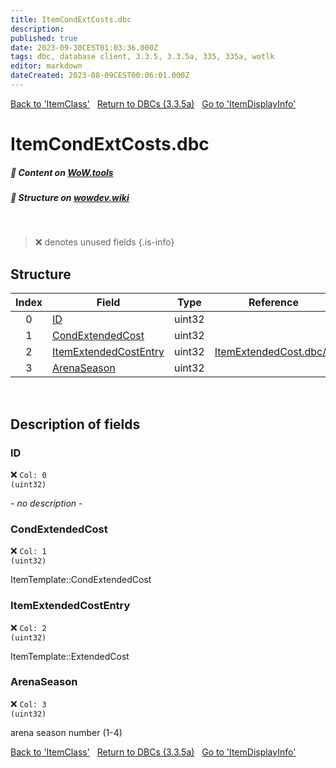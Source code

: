 ```yaml
---
title: ItemCondExtCosts.dbc
description:
published: true
date: 2023-09-30CEST01:03:36.000Z
tags: dbc, database client, 3.3.5, 3.3.5a, 335, 335a, wotlk
editor: markdown
dateCreated: 2023-08-09CEST00:06:01.000Z
---
```

<a href="https://trinitycore.info/files/DBC/335/itemclass" class="mt-5 v-btn v-btn--depressed v-btn--flat v-btn--outlined theme--light v-size--default darkblue--text text--lighten-3"><span class="v-btn__content"><i aria-hidden="true" class="v-icon notranslate v-icon--left mdi mdi-arrow-left theme--light"></i><span>Back to 'ItemClass'</span></span></a>&nbsp;&nbsp;&nbsp;<a href="https://trinitycore.info/files/DBC/335/home" class="mt-5 v-btn v-btn--depressed v-btn--flat v-btn--outlined theme--light v-size--default darkblue--text text--lighten-3"><span class="v-btn__content"><i aria-hidden="true" class="v-icon notranslate v-icon--left mdi mdi-home-outline theme--light"></i><span>Return to DBCs (3.3.5a)</span></span></a>&nbsp;&nbsp;&nbsp;<a href="https://trinitycore.info/files/DBC/335/itemdisplayinfo" class="mt-5 v-btn v-btn--depressed v-btn--flat v-btn--outlined theme--light v-size--default darkblue--text text--lighten-3"><span class="v-btn__content"><span>Go to 'ItemDisplayInfo'</span><i aria-hidden="true" class="v-icon notranslate v-icon--right mdi mdi-arrow-right theme--light"></i></span></a>

# ItemCondExtCosts.dbc
##### :open_book: Content on [WoW.tools](https://wow.tools/dbc/?dbc=itemcondextcosts&build=3.3.5.12340)
##### :pencil: Structure on [wowdev.wiki](https://wowdev.wiki/DB/ItemCondExtCosts)
&nbsp;

> :x: denotes unused fields
{.is-info}


## Structure

| Index | Field | Type | Reference |
| :---: | --- | :---: | --- |
| 0 | [ID](#id) | uint32 |  |
| 1 | [CondExtendedCost](#condextendedcost) | uint32 |  |
| 2 | [ItemExtendedCostEntry](#itemextendedcostentry) | uint32 | [ItemExtendedCost.dbc/0](/files/DBC/335/itemextendedcost#id) |
| 3 | [ArenaSeason](#arenaseason) | uint32 |  |
&nbsp;
## Description of fields

### ID
:x: <code>Col: 0 (uint32)</code>

*- no description -*
&nbsp;

### CondExtendedCost
:x: <code>Col: 1 (uint32)</code>

ItemTemplate::CondExtendedCost
&nbsp;

### ItemExtendedCostEntry
:x: <code>Col: 2 (uint32)</code>

ItemTemplate::ExtendedCost
&nbsp;

### ArenaSeason
:x: <code>Col: 3 (uint32)</code>

arena season number (1-4)
&nbsp;

<a href="https://trinitycore.info/files/DBC/335/itemclass" class="mt-5 v-btn v-btn--depressed v-btn--flat v-btn--outlined theme--light v-size--default darkblue--text text--lighten-3"><span class="v-btn__content"><i aria-hidden="true" class="v-icon notranslate v-icon--left mdi mdi-arrow-left theme--light"></i><span>Back to 'ItemClass'</span></span></a>&nbsp;&nbsp;&nbsp;<a href="https://trinitycore.info/files/DBC/335/home" class="mt-5 v-btn v-btn--depressed v-btn--flat v-btn--outlined theme--light v-size--default darkblue--text text--lighten-3"><span class="v-btn__content"><i aria-hidden="true" class="v-icon notranslate v-icon--left mdi mdi-home-outline theme--light"></i><span>Return to DBCs (3.3.5a)</span></span></a>&nbsp;&nbsp;&nbsp;<a href="https://trinitycore.info/files/DBC/335/itemdisplayinfo" class="mt-5 v-btn v-btn--depressed v-btn--flat v-btn--outlined theme--light v-size--default darkblue--text text--lighten-3"><span class="v-btn__content"><span>Go to 'ItemDisplayInfo'</span><i aria-hidden="true" class="v-icon notranslate v-icon--right mdi mdi-arrow-right theme--light"></i></span></a>
